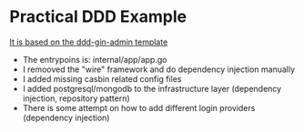 # Practical DDD Example #

[It is based on the ddd-gin-admin template](https://github.com/linzhengen/ddd-gin-admin)

- The entrypoins is: internal/app/app.go
- I remooved the "wire" framework and do dependency injection manually
- I added missing casbin related config files
- I added postgresql/mongodb to the infrastructure layer (dependency injection, repository pattern)
- There is some attempt on how to add different login providers (dependency injection)